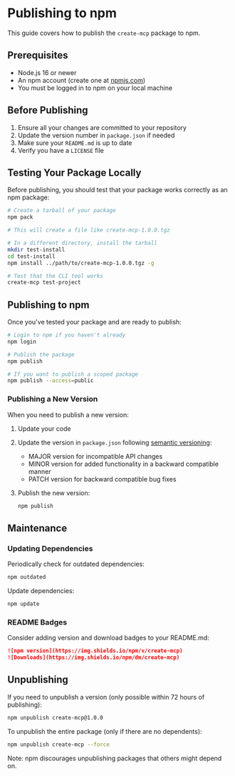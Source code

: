 # Publishing to npm

This guide covers how to publish the `create-mcp` package to npm.

## Prerequisites

- Node.js 16 or newer
- An npm account (create one at [npmjs.com](https://www.npmjs.com/signup))
- You must be logged in to npm on your local machine

## Before Publishing

1. Ensure all your changes are committed to your repository
2. Update the version number in `package.json` if needed
3. Make sure your `README.md` is up to date
4. Verify you have a `LICENSE` file

## Testing Your Package Locally

Before publishing, you should test that your package works correctly as an npm package:

```bash
# Create a tarball of your package
npm pack

# This will create a file like create-mcp-1.0.0.tgz

# In a different directory, install the tarball
mkdir test-install
cd test-install
npm install ../path/to/create-mcp-1.0.0.tgz -g

# Test that the CLI tool works
create-mcp test-project
```

## Publishing to npm

Once you've tested your package and are ready to publish:

```bash
# Login to npm if you haven't already
npm login

# Publish the package
npm publish

# If you want to publish a scoped package
npm publish --access=public
```

### Publishing a New Version

When you need to publish a new version:

1. Update your code
2. Update the version in `package.json` following [semantic versioning](https://semver.org/):
   - MAJOR version for incompatible API changes
   - MINOR version for added functionality in a backward compatible manner
   - PATCH version for backward compatible bug fixes

3. Publish the new version:
   ```bash
   npm publish
   ```

## Maintenance

### Updating Dependencies

Periodically check for outdated dependencies:

```bash
npm outdated
```

Update dependencies:

```bash
npm update
```

### README Badges

Consider adding version and download badges to your README.md:

```markdown
![npm version](https://img.shields.io/npm/v/create-mcp)
![Downloads](https://img.shields.io/npm/dm/create-mcp)
```

## Unpublishing

If you need to unpublish a version (only possible within 72 hours of publishing):

```bash
npm unpublish create-mcp@1.0.0
```

To unpublish the entire package (only if there are no dependents):

```bash
npm unpublish create-mcp --force
```

Note: npm discourages unpublishing packages that others might depend on.

